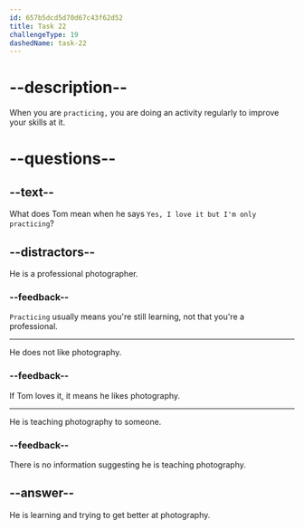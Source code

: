 ```yaml
---
id: 657b5dcd5d70d67c43f62d52
title: Task 22
challengeType: 19
dashedName: task-22
---
```


# --description--

When you are `practicing,` you are doing an activity regularly to improve your skills at it.

# --questions--

## --text--

What does Tom mean when he says `Yes, I love it but I'm only practicing`?

## --distractors--

He is a professional photographer.

### --feedback--

`Practicing` usually means you're still learning, not that you're a professional.

---

He does not like photography.

### --feedback--

If Tom loves it, it means he likes photography.

---

He is teaching photography to someone.

### --feedback--

There is no information suggesting he is teaching photography.

## --answer--

He is learning and trying to get better at photography.


